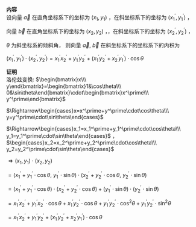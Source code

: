 **内容**  
设向量 $\vec a$ 在直角坐标系下的坐标为 $(x_1,y_1)$ ，在斜坐标系下的坐标为 $(x_1^\prime,y_1^\prime)$ ，  
  
向量 $\vec b$ 在直角坐标系下的坐标为 $(x_2,y_2)$ ，，在斜坐标系下的坐标为 $(x_2^\prime,y_2^\prime)$ ，  
  
$\theta$ 为斜坐标系的倾斜角， 则向量 $\vec a,\ \vec b$ 在斜坐标系下的坐标系下的内积为  
  
$(x_1^\prime,y_1^\prime)\cdot(x_2^\prime,y_2^\prime)=x_1^\prime x_2^\prime+y_1^\prime y_2^\prime+(x_1^\prime y_2^\prime+x_2^\prime y_1^\prime)\cdot\cos\theta$  
  
**证明**  
洛伦兹变换: $\begin{bmatrix}x\\\ y\end{bmatrix}=\begin{bmatrix}1&\cos\theta\\\ 0&\sin\theta\end{bmatrix}\cdot\begin{bmatrix}x^\prime\\\ y^\prime\end{bmatrix}$  
  
$\Rightarrow\begin{cases}x=x^\prime+y^\prime\cdot\cos\theta\\\ y=y^\prime\cdot\sin\theta\end{cases}$  
  
$\Rightarrow\begin{cases}x_1=x_1^\prime+y_1^\prime\cdot\cos\theta\\\ y_1=y_1^\prime\cdot\sin\theta\end{cases}$ ， $\begin{cases}x_2=x_2^\prime+y_2^\prime\cdot\cos\theta\\\ y_2=y_2^\prime\cdot\sin\theta\end{cases}$  
  
$\Rightarrow(x_1,y_1)\cdot(x_2,y_2)$  
  
$=(x_1^\prime+y_1^\prime\cdot\cos\theta,\ y_1^\prime\cdot\sin\theta)\cdot(x_2^\prime+y_2^\prime\cdot\cos\theta,\ y_2^\prime\cdot\sin\theta)$  
  
$=(x_1^\prime+y_1^\prime\cdot\cos\theta)\cdot(x_2^\prime+y_2^\prime\cdot\cos\theta)+(y_1^\prime\cdot\sin\theta)\cdot(y_2^\prime\cdot\sin\theta)$  
  
$=x_1^\prime x_2^\prime+y_1^\prime x_2^\prime\cdot\cos\theta+x_1^\prime y_2^\prime\cdot\cos\theta+y_1^\prime y_2^\prime\cdot\cos^2\theta+y_1^\prime y_2^\prime\cdot\sin^2\theta$  
  
$=x_1^\prime x_2^\prime+y_1^\prime y_2^\prime+(x_1^\prime y_2^\prime+x_2^\prime y_1^\prime)\cdot\cos\theta$  
  
